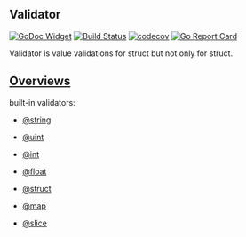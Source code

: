 ## Validator

[![GoDoc Widget](https://godoc.org/github.com/liucxer/courier/validator?status.svg)](https://godoc.org/github.com/liucxer/courier/validator)
[![Build Status](https://travis-ci.org/go-courier/validator.svg?branch=master)](https://travis-ci.org/go-courier/validator)
[![codecov](https://codecov.io/gh/go-courier/validator/branch/master/graph/badge.svg)](https://codecov.io/gh/go-courier/validator)
[![Go Report Card](https://goreportcard.com/badge/github.com/liucxer/courier/validator)](https://goreportcard.com/report/github.com/liucxer/courier/validator)

Validator is value validations for struct but not only for struct.

## [Overviews](https://godoc.org/github.com/liucxer/courier/validator#pkg-overview)

built-in validators:

* [@string](https://godoc.org/github.com/liucxer/courier/validator#StringValidator)
* [@uint](https://godoc.org/github.com/liucxer/courier/validator#UintValidator)
* [@int](https://godoc.org/github.com/liucxer/courier/validator#IntValidator)
* [@float](https://godoc.org/github.com/liucxer/courier/validator#FloatValidator)

* [@struct](https://godoc.org/github.com/liucxer/courier/validator#StructValidator)
* [@map](https://godoc.org/github.com/liucxer/courier/validator#MapValidator)
* [@slice](https://godoc.org/github.com/liucxer/courier/validator#SliceValidator)
